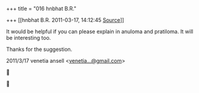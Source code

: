+++
title = "016 hnbhat B.R."

+++
[[hnbhat B.R.	2011-03-17, 14:12:45 [Source](https://groups.google.com/g/samskrita/c/pWNFDE7apiw)]]



It would be helpful if you can please explain in anuloma and pratiloma. It will be interesting too.

  

Thanks for the suggestion.  
  

2011/3/17 venetia ansell \<[venetia...@gmail.com]()\>





